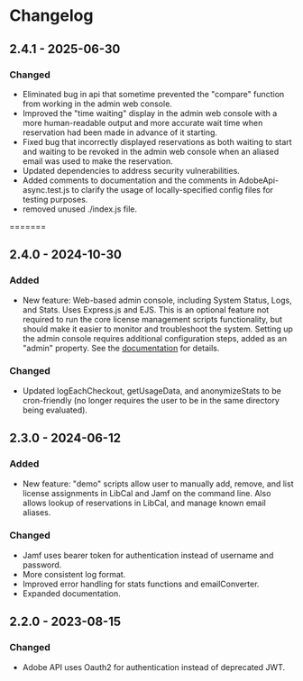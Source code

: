 # Changelog

## 2.4.1 - 2025-06-30

### Changed

- Eliminated bug in api that sometime prevented the "compare" function from working in the admin web console.
- Improved the "time waiting" display in the admin web console with a more human-readable output and more accurate wait time when reservation had been made in advance of it starting.
- Fixed bug that incorrectly displayed reservations as both waiting to start and waiting to be revoked in the admin web console when an aliased email was used to make the reservation.
- Updated dependencies to address security vulnerabilities.
- Added comments to documentation and the comments in AdobeApi-async.test.js to clarify the usage of locally-specified config files for testing purposes.
- removed unused ./index.js file.

=======
## 2.4.0 - 2024-10-30

### Added

- New feature: Web-based admin console, including System Status, Logs, and Stats. Uses Express.js and EJS. This is an optional feature not required to run the core license management scripts functionality, but should make it easier to monitor and troubleshoot the system. Setting up the admin console requires additional configuration steps, added as an "admin" property. See the [documentation](https://miamiohlib.gitbook.io/software-checkout/setup/admin-web-console) for details.

### Changed

- Updated logEachCheckout, getUsageData, and anonymizeStats to be cron-friendly (no longer requires the user to be in the same directory being evaluated).

## 2.3.0 - 2024-06-12

### Added

- New feature: "demo" scripts allow user to manually add, remove, and list license assignments in LibCal and Jamf on the command line. Also allows lookup of reservations in LibCal, and manage known email aliases.

### Changed

- Jamf uses bearer token for authentication instead of username and password.
- More consistent log format.
- Improved error handling for stats functions and emailConverter.
- Expanded documentation.

## 2.2.0 - 2023-08-15

### Changed

- Adobe API uses Oauth2 for authentication instead of deprecated JWT.
